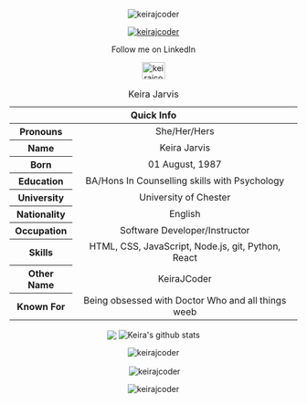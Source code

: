 <body align="center">


<table align="center">
<p align="center"><caption align="center">Keira Jarvis</caption></p>
<thead align="center">
 <p align="center"> <img src="https://komarev.com/ghpvc/?username=keirajcoder&label=Profile%20views&color=0e75b6&style=flat" alt="keirajcoder" /> </p>

<p align="center"> <a href="https://github.com/ryo-ma/github-profile-trophy"><img src="https://github-profile-trophy.vercel.app/?username=keirajcoder" alt="keirajcoder" /></a> </p>
<tr align="center">
<th colspan="2">Quick Info</th>
</tr>
</thead>
<tbody align="center">
 <tr><th scope='row'>Pronouns</th><td>She/Her/Hers</td></tr>
 <tr><th scope='row'>Name</th><td>Keira Jarvis</td></tr>
<tr><th scope='row'>Born</th><td><time datetime="2002-01-11 08:00">01 August, 1987</time></td></tr>
<tr><th scope='row'>Education</th><td>BA/Hons In Counselling skills with Psychology</td></tr>
<tr><th scope='row'>University</th><td>University of Chester</td></tr>
<tr><th scope='row'>Nationality</th><td>English</td></tr>
<tr><th scope='row'>Occupation</th><td>Software Developer/Instructor</td></tr>
<tr><th scope='row'>Skills</th><td>HTML, CSS, JavaScript, Node.js, git, Python, React</td></tr>
<tr><th scope='row'>Other Name</th><td>KeiraJCoder</td></tr>
 <tr><th scope='row'>Known For</th><td>Being obsessed with Doctor Who and all things weeb</td></tr>
 </tbody>
 <p align="center">Follow me on LinkedIn </p>
<a align="center" href="https://linkedin.com/in/keirajcoder" target="blank"><img align="center" src="https://raw.githubusercontent.com/rahuldkjain/github-profile-readme-generator/master/src/images/icons/Social/linked-in-alt.svg" alt="keirajcoder" height="30" width="40" /></a>
</table>
 
</p>

<img align="center" src="https://github-readme-stats.vercel.app/api/top-langs/?username=KeiraJCoder&layout=compact&theme=radical" />
<img align="center" src="https://github-readme-stats.vercel.app/api?username=KeiraJCoder&show_icons=true&include_all_commits=true&theme=radical" alt="Keira's github stats" />

<p align="center"><img align="center" src="https://github-readme-stats.vercel.app/api/top-langs?username=keirajcoder&show_icons=true&locale=en&layout=compact" alt="keirajcoder" /></p>

<p align="center">&nbsp;<img align="center" src="https://github-readme-stats.vercel.app/api?username=keirajcoder&show_icons=true&locale=en" alt="keirajcoder" /></p>

<p align="center"><img align="center" src="https://github-readme-streak-stats.herokuapp.com/?user=keirajcoder&" alt="keirajcoder" /></p>

</p>
</body>

